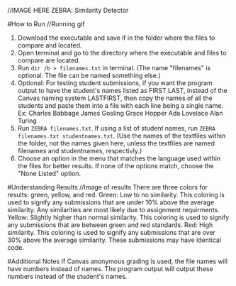 
//IMAGE HERE
ZEBRA: Similarity Detector

#How to Run
//Running gif
1. Download the executable and save if in the folder where the files to compare and located.
2. Open terminal and go to the directory where the executable and files to compare are located.
3. Run ```dir /b > filenames.txt``` in terminal. (The name "filenames" is optional. The file can be named something else.)
4. Optional: For testing student submissions, if you want the program output to have the student's names listed as FIRST LAST, instead of the Canvas naming system LASTFIRST, then copy the names of all the students and paste them into a file with each line being a single name.
Ex:
Charles Babbage
James Gosling
Grace Hopper
Ada Lovelace
Alan Turing
5. Run ```ZEBRA filenames.txt```. If using a list of student names, run ```ZEBRA filenames.txt studentnames.txt```. (Use the names of the textfiles within the folder, not the names given here, unless the textfiles are named filenames and studentnames, respectivly.)
6. Choose an option in the menu that matches the language used within the files for better results. If none of the options match, choose the "None Listed" option.

#Understanding Results
//Image of results
There are three colors for results: green, yellow, and red.
Green: Low to no similarity. This coloring is used to signify any submissions that are under 10% above the average similarity. Any similarities are most likely due to assignment requirments.
Yellow: Slightly higher than normal similarity. This coloring is used to signify any submissions that are between green and red standards. 
Red: High similarity. This coloring is used to signify any submissions that are over 30% above the average similarity. These submissions may have identical code.

#Additional Notes
If Canvas anonymous grading is used, the file names will have numbers instead of names. The program output will output these numbers instead of the student's names.
